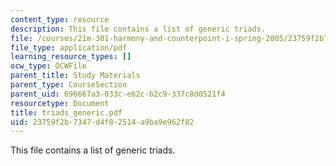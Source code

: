 ```yaml
---
content_type: resource
description: This file contains a list of generic triads.
file: /courses/21m-301-harmony-and-counterpoint-i-spring-2005/23759f2b7347d4f82514a9ba9e962f82_triads_generic.pdf
file_type: application/pdf
learning_resource_types: []
ocw_type: OCWFile
parent_title: Study Materials
parent_type: CourseSection
parent_uid: 696667a3-033c-e62c-b2c9-337c8d0521f4
resourcetype: Document
title: triads_generic.pdf
uid: 23759f2b-7347-d4f8-2514-a9ba9e962f82
---
```

This file contains a list of generic triads.

